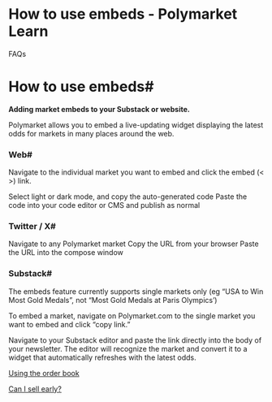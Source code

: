 # How to use embeds - Polymarket Learn

FAQs

# How to use embeds#

**Adding market embeds to your Substack or website.**

Polymarket allows you to embed a live-updating widget displaying the latest odds for markets in many places around the web.

### Web#

Navigate to the individual market you want to embed and click the embed (< >) link.

Select light or dark mode, and copy the auto-generated code Paste the code into your code editor or CMS and publish as normal

### Twitter / X#

Navigate to any Polymarket market Copy the URL from your browser Paste the URL into the compose window

### Substack#

The embeds feature currently supports single markets only (eg “USA to Win Most Gold Medals”, not “Most Gold Medals at Paris Olympics’) 

To embed a market, navigate on Polymarket.com to the single market you want to embed and click “copy link.”

Navigate to your Substack editor and paste the link directly into the body of your newsletter. The editor will recognize the market and convert it to a widget that automatically refreshes with the latest odds.

[Using the order book](/docs/guides/trading/using-the-orderbook/)

[Can I sell early?](/docs/guides/trading/exiting-positions/)

[](https://x.com/polymarket)[](https://discord.gg/polymarket)[](https://github.com/polymarket)

[](https://github.com/polymarket/learn/blob/main/pages/docs/guides/FAQ/embeds.mdx)
